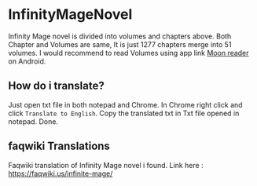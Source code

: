 # InfinityMageNovel

Infinity Mage novel is divided into volumes and chapters above.
Both Chapter and Volumes are same, It is just 1277 chapters merge into 51 volumes. I would recommend to read Volumes using app link [Moon reader](https://play.google.com/store/apps/details?id=com.flyersoft.moonreader&hl=en&gl=US) on Android.

## How do i translate?
Just open txt file in both notepad and Chrome. In Chrome right click and click `Translate to English`. Copy the translated txt in Txt file opened in notepad. Done.

## faqwiki Translations
Faqwiki translation of Infinity Mage novel i found. Link here : https://faqwiki.us/infinite-mage/
